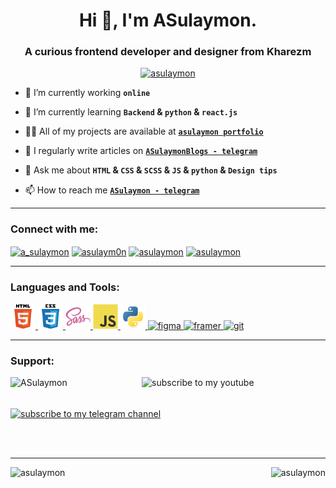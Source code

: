 <h1 align="center">Hi 👋, I'm ASulaymon.</h1>
<h3 align="center">A curious frontend developer and designer from Kharezm</h3>

<p align="center"> <a href="https://github.com/ASulaymon"><img src="https://github-profile-trophy.vercel.app/?username=asulaymon&theme=juicyfresh" alt="asulaymon" /></a> </p>

- 🔭 I’m currently working **`online`**

- 🌱 I’m currently learning **`Backend` & `python` & `react.js`**

- 👨‍💻 All of my projects are available at **[`asulaymon portfolio`](https://asulaymon.netlify.app)**

- 📝 I regularly write articles on **[`ASulaymonBlogs - telegram`](https://t.me/ASulaymonBlogs)**

- 💬 Ask me about **`HTML` & `CSS` & `SCSS` & `JS` & `python` & `Design tips`**

- 📫 How to reach me **[`ASulaymon - telegram`](https://t.me/sulaymonabdusharipov)**
---
<h3 align="left">Connect with me:</h3>
<p align="left">
<a href="https://twitter.com/a_sulaymon" target="blank"><img align="center" src="https://raw.githubusercontent.com/rahuldkjain/github-profile-readme-generator/master/src/images/icons/Social/twitter.svg" alt="a_sulaymon" height="30" width="40" /></a>
<a href="https://instagram.com/asulaym0n" target="blank"><img align="center" src="https://raw.githubusercontent.com/rahuldkjain/github-profile-readme-generator/master/src/images/icons/Social/instagram.svg" alt="asulaym0n" height="30" width="40" /></a>
<a href="https://www.behance.net/asulaymon" target="blank"><img align="center" src="https://raw.githubusercontent.com/rahuldkjain/github-profile-readme-generator/master/src/images/icons/Social/behance.svg" alt="asulaymon" height="30" width="40" /></a>
<a href="https://www.youtube.com/c/asulaymon" target="blank"><img align="center" src="https://raw.githubusercontent.com/rahuldkjain/github-profile-readme-generator/master/src/images/icons/Social/youtube.svg" alt="asulaymon" height="30" width="40" /></a>
</p>

---

<h3 align="left">Languages and Tools:</h3>
<p align="left">
  <a href="https://www.w3.org/html/" target="_blank" rel="noreferrer">
    <img src="https://raw.githubusercontent.com/devicons/devicon/master/icons/html5/html5-original-wordmark.svg" alt="html5" width="40" height="40"/>
  </a>
  <a href="https://www.w3schools.com/css/" target="_blank" rel="noreferrer">
    <img src="https://raw.githubusercontent.com/devicons/devicon/master/icons/css3/css3-original-wordmark.svg" alt="css3" width="40" height="40"/>
  </a>
  <a href="https://sass-lang.com" target="_blank" rel="noreferrer">
    <img src="https://raw.githubusercontent.com/devicons/devicon/master/icons/sass/sass-original.svg" alt="sass" width="40" height="40"/> 
  </a>
  <a href="https://developer.mozilla.org/en-US/docs/Web/JavaScript" target="_blank" rel="noreferrer">
    <img src="https://raw.githubusercontent.com/devicons/devicon/master/icons/javascript/javascript-original.svg" alt="javascript" width="40" height="40"/>
  </a>
  <a href="https://www.python.org" target="_blank" rel="noreferrer">
    <img src="https://raw.githubusercontent.com/devicons/devicon/master/icons/python/python-original.svg" alt="python" width="40" height="40"/>
  </a>
  <a href="https://www.figma.com/" target="_blank" rel="noreferrer">
    <img src="https://www.vectorlogo.zone/logos/figma/figma-icon.svg" alt="figma" width="40" height="40"/>
  </a>
  <a href="https://www.framer.com/" target="_blank" rel="noreferrer">
    <img src="https://www.vectorlogo.zone/logos/framer/framer-icon.svg" alt="framer" width="40" height="40"/>
  </a> 
  <a href="https://git-scm.com/" target="_blank" rel="noreferrer">
    <img height="30" src="https://www.vectorlogo.zone/logos/git-scm/git-scm-icon.svg" alt="git" width="40" height="40"/>
  </a>
</p>

---

<h3 align="left">Support:</h3>
<p>
  <a href="https://www.buymeacoffee.com/ASulaymon">
    <img align="left" src="https://cdn.buymeacoffee.com/buttons/v2/default-yellow.png" height="50" width="210" alt="ASulaymon" />
  </a>
  <a href="https://www.youtube.com/channel/ASulaymon?sub_confirmation=1">
    <img src="https://gist.githubusercontent.com/cxmeel/0dbc95191f239b631c3874f4ccf114e2/raw/youtube.svg" align="left" alt="subscribe to my youtube" width="210" height="50">
  </a>
  <a href="https://t.me/ASulaymonBlogs">
    <img src="https://static.vecteezy.com/system/resources/previews/020/964/381/non_2x/telegram-circle-icon-for-web-design-free-png.png" alt="subscribe to my telegram channel" height="50">
  </a>
</p>
<br>
<br>

---

<div>
  <p><img align="left" src="https://github-readme-stats.vercel.app/api/top-langs?username=asulaymon&show_icons=true&locale=en&layout=compact" alt="asulaymon" /></p>

  <p><img align="right" src="https://github-readme-streak-stats.herokuapp.com/?user=asulaymon&" alt="asulaymon" /></p>
</div>
